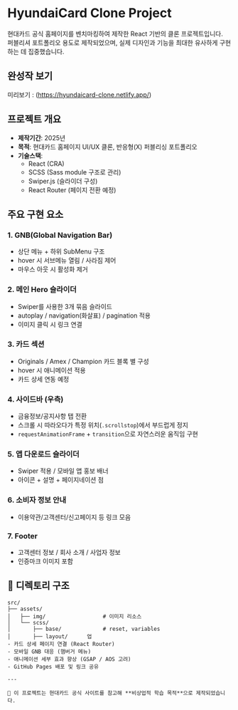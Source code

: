 # HyundaiCard Clone Project

현대카드 공식 홈페이지를 벤치마킹하여 제작한 React 기반의 클론 프로젝트입니다.  
퍼블리셔 포트폴리오 용도로 제작되었으며, 실제 디자인과 기능을 최대한 유사하게 구현하는 데 집중했습니다.

## 완성작 보기 
미리보기 : (https://hyundaicard-clone.netlify.app/)

## 프로젝트 개요

- **제작기간**: 2025년
- **목적**: 현대카드 홈페이지 UI/UX 클론, 반응형(X) 퍼블리싱 포트폴리오
- **기술스택**:
  - React (CRA)
  - SCSS (Sass module 구조로 관리)
  - Swiper.js (슬라이더 구성)
  - React Router (페이지 전환 예정)

## 주요 구현 요소

### 1. GNB(Global Navigation Bar)
- 상단 메뉴 + 하위 SubMenu 구조
- hover 시 서브메뉴 열림 / 사라짐 제어
- 마우스 아웃 시 활성화 제거

### 2. 메인 Hero 슬라이더
- Swiper를 사용한 3개 묶음 슬라이드
- autoplay / navigation(화살표) / pagination 적용
- 이미지 클릭 시 링크 연결

### 3. 카드 섹션
- Originals / Amex / Champion 카드 블록 별 구성
- hover 시 애니메이션 적용
- 카드 상세 연동 예정

### 4. 사이드바 (우측)
- 금융정보/공지사항 탭 전환
- 스크롤 시 따라오다가 특정 위치(`.scrollstop`)에서 부드럽게 정지
- `requestAnimationFrame` + `transition`으로 자연스러운 움직임 구현

### 5. 앱 다운로드 슬라이더
- Swiper 적용 / 모바일 앱 홍보 배너
- 아이콘 + 설명 + 페이지네이션 점

### 6. 소비자 정보 안내
- 이용약관/고객센터/신고페이지 등 링크 모음

### 7. Footer
- 고객센터 정보 / 회사 소개 / 사업자 정보
- 인증마크 이미지 포함

## 📁 디렉토리 구조

```
src/
├── assets/
│   ├── img/                  # 이미지 리소스
│   └── scss/
│       ├── base/             # reset, variables
│       ├── layout/      업
- 카드 상세 페이지 연결 (React Router)
- 모바일 GNB 대응 (햄버거 메뉴)
- 애니메이션 세부 효과 향상 (GSAP / AOS 고려)
- GitHub Pages 배포 및 링크 공유

---

🔗 이 프로젝트는 현대카드 공식 사이트를 참고해 **비상업적 학습 목적**으로 제작되었습니다.
